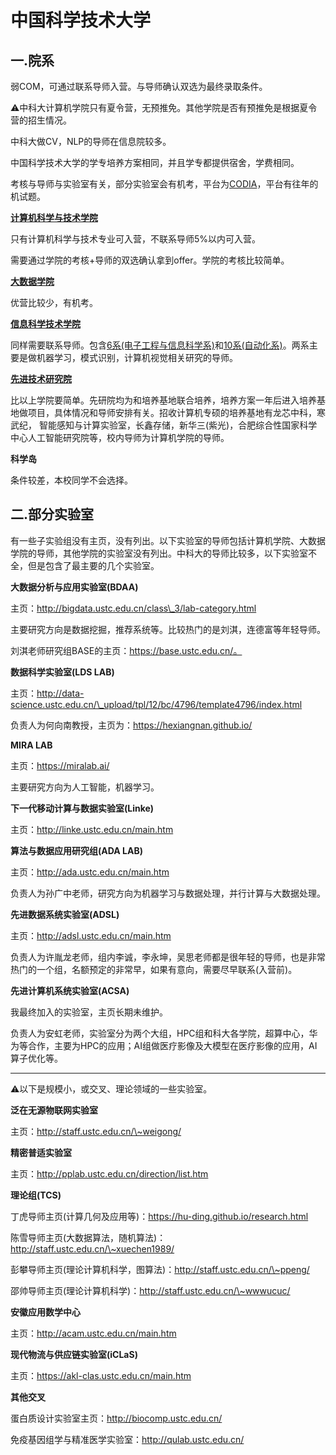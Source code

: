 # 中国科学技术大学

## 一.院系

弱COM，可通过联系导师入营。与导师确认双选为最终录取条件。

⚠中科大计算机学院只有夏令营，无预推免。其他学院是否有预推免是根据夏令营的招生情况。

中科大做CV，NLP的导师在信息院较多。

中国科学技术大学的学专培养方案相同，并且学专都提供宿舍，学费相同。

考核与导师与实验室有关，部分实验室会有机考，平台为[CODIA](https://code.bdaa.pro/dashboard/)，平台有往年的机试题。

[**计算机科学与技术学院**](https://cs.ustc.edu.cn/main.htm)

只有计算机科学与技术专业可入营，不联系导师5%以内可入营。

需要通过学院的考核+导师的双选确认拿到offer。学院的考核比较简单。

[**大数据学院**](http://sds.ustc.edu.cn/main.htm)

优营比较少，有机考。

[**信息科学技术学院**](https://sist.ustc.edu.cn/main.htm)

同样需要联系导师。包含[6系(电子工程与信息科学系)](https://eeis.ustc.edu.cn/main.htm)和[10系(自动化系)](https://auto.ustc.edu.cn/main.htm)。两系主要是做机器学习，模式识别，计算机视觉相关研究的导师。

[**先进技术研究院**](https://iat.ustc.edu.cn/iat/x228/)

比以上学院要简单。先研院均为和培养基地联合培养，培养方案一年后进入培养基地做项目，具体情况和导师安排有关。招收计算机专硕的培养基地有龙芯中科，寒武纪， 智能感知与计算实验室，长鑫存储，新华三(紫光)，合肥综合性国家科学中心人工智能研究院等，校内导师为计算机学院的导师。

**科学岛**

条件较差，本校同学不会选择。

## 二.部分实验室

有一些子实验组没有主页，没有列出。以下实验室的导师包括计算机学院、大数据学院的导师，其他学院的实验室没有列出。中科大的导师比较多，以下实验室不全，但是包含了最主要的几个实验室。

**大数据分析与应用实验室(BDAA)**

主页：http://bigdata.ustc.edu.cn/class\_3/lab-category.html

主要研究方向是数据挖掘，推荐系统等。比较热门的是刘淇，连德富等年轻导师。

刘淇老师研究组BASE的主页：https://base.ustc.edu.cn/。

**数据科学实验室(LDS LAB)**

主页：http://data-science.ustc.edu.cn/\_upload/tpl/12/bc/4796/template4796/index.html

负责人为何向南教授，主页为：https://hexiangnan.github.io/

**MIRA LAB**

主页：https://miralab.ai/

主要研究方向为人工智能，机器学习。

**下一代移动计算与数据实验室(Linke)**

主页：http://linke.ustc.edu.cn/main.htm

**算法与数据应用研究组(ADA LAB)**

主页：http://ada.ustc.edu.cn/main.htm

负责人为孙广中老师，研究方向为机器学习与数据处理，并行计算与大数据处理。

**先进数据系统实验室(ADSL)**

主页：http://adsl.ustc.edu.cn/main.htm

负责人为许胤龙老师，组内李诚，李永坤，吴思老师都是很年轻的导师，也是非常热门的一个组，名额预定的非常早，如果有意向，需要尽早联系(入营前)。

**先进计算机系统实验室(ACSA)**

我最终加入的实验室，主页长期未维护。

负责人为安虹老师，实验室分为两个大组，HPC组和科大各学院，超算中心，华为等合作，主要为HPC的应用；AI组做医疗影像及大模型在医疗影像的应用，AI算子优化等。

***

⚠以下是规模小，或交叉、理论领域的一些实验室。

**泛在无源物联网实验室**

主页：http://staff.ustc.edu.cn/\~weigong/

**精密普适实验室**

主页：http://pplab.ustc.edu.cn/direction/list.htm

**理论组(TCS)**

丁虎导师主页(计算几何及应用等)：https://hu-ding.github.io/research.html

陈雪导师主页(大数据算法，随机算法)：http://staff.ustc.edu.cn/\~xuechen1989/

彭攀导师主页(理论计算机科学，图算法)：http://staff.ustc.edu.cn/\~ppeng/

邵帅导师主页(理论计算机科学)：http://staff.ustc.edu.cn/\~wwwucuc/

**安徽应用数学中心**

主页：http://acam.ustc.edu.cn/main.htm

**现代物流与供应链实验室(iCLaS)**

主页：https://akl-clas.ustc.edu.cn/main.htm

**其他交叉**

蛋白质设计实验室主页：http://biocomp.ustc.edu.cn/

免疫基因组学与精准医学实验室：http://qulab.ustc.edu.cn/
